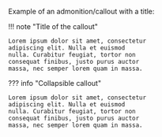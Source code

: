 Example of an admonition/callout with a title:

!!! note "Title of the callout"

    Lorem ipsum dolor sit amet, consectetur
    adipiscing elit. Nulla et euismod
    nulla. Curabitur feugiat, tortor non
    consequat finibus, justo purus auctor
    massa, nec semper lorem quam in massa.

??? info "Collapsible callout"

    Lorem ipsum dolor sit amet, consectetur
    adipiscing elit. Nulla et euismod
    nulla. Curabitur feugiat, tortor non
    consequat finibus, justo purus auctor
    massa, nec semper lorem quam in massa.